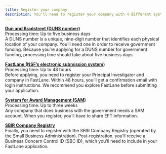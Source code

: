 ```yaml
---
title: Register your company
description: You'll need to register your company with 4 different systems.
---
```

**[Dun and Bradstreet (DUNS number)](#)**<br>
Processing time: Up to five business days<br>
A DUNS number is a unique, nine-digit number that identifies each physical location of your company. You’ll need one in order to receive government funding. Because you’re applying for a DUNS number for government funding, processing time should take about five business days.

**[FastLane (NSF’s electronic submission system)](#)**<br>
Processing time: Up to 48 hours<br>
Before applying, you need to register your Principal Investigator and company in FastLane. Within 48 hours, you’ll get a confirmation email with login instructions. We recommend you explore FastLane before submitting your application.


**[System for Award Management (SAM)](#)**<br>
Processing time: Up to three weeks<br>
Any company that does business with the government needs a SAM account. When you register, you’ll have to share EFT information.

**[SBIR Company Registry](#)**<br>
Finally, you need to register with the SBIR Company Registry (operated by the Small Business Administration). Post-registration, you’ll receive a Business Concern Control ID (SBC ID), which you’ll need to include in your FastLane application.
